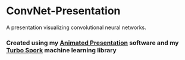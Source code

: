 # ConvNet-Presentation
A presentation visualizing convolutional neural networks.

### Created using my [Animated Presentation](https://github.com/Magicalbat/Animated-Presentation) software and my [Turbo Spork](https://github.com/Magicalbat/TurboSpork) machine learning library
